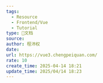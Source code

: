 ```yaml
---
tags:
  - Resource
  - Frontend/Vue
  - Tutorial
type: 📃文档
source: 
author: 程沛权
date: 
url: https://vue3.chengpeiquan.com/
rate: 10
create_time: 2025-04-14 18:21
update_time: 2025/04/14 18:23
---
```

